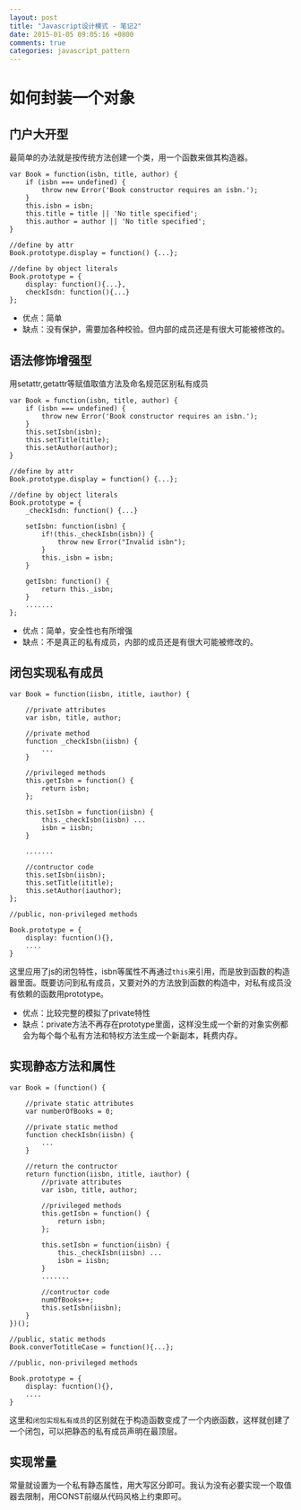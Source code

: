```yaml
---
layout: post
title: "Javascript设计模式 - 笔记2"
date: 2015-01-05 09:05:16 +0800
comments: true
categories: javascript_pattern
---
```

# 如何封装一个对象

## 门户大开型

最简单的办法就是按传统方法创建一个类，用一个函数来做其构造器。

```
var Book = function(isbn, title, author) {
    if (isbn === undefined) {
        throw new Error('Book constructor requires an isbn.');
    }
    this.isbn = isbn;
    this.title = title || 'No title specified';
    this.author = author || 'No title specified';
}

//define by attr
Book.prototype.display = function() {...};

//define by object literals
Book.prototype = {
    display: function(){...},
    checkIsdn: function(){...}
};
```

* 优点：简单
* 缺点：没有保护，需要加各种校验。但内部的成员还是有很大可能被修改的。

## 语法修饰增强型

用setattr,getattr等赋值取值方法及命名规范区别私有成员

```
var Book = function(isbn, title, author) {
    if (isbn === undefined) {
        throw new Error('Book constructor requires an isbn.');
    }
    this.setIsbn(isbn);
    this.setTitle(title);
    this.setAuthor(author);
}

//define by attr
Book.prototype.display = function() {...};

//define by object literals
Book.prototype = {
    _checkIsdn: function() {...}

    setIsbn: function(isbn) {
        if!(this._checkIsbn(isbn)) {
            throw new Error("Invalid isbn");
        }
        this._isbn = isbn;
    }

    getIsbn: function() {
        return this._isbn;
    }
    .......
};
```
* 优点：简单，安全性也有所增强
* 缺点：不是真正的私有成员，内部的成员还是有很大可能被修改的。

## 闭包实现私有成员

```
var Book = function(iisbn, ititle, iauthor) {

    //private attributes
    var isbn, title, author;

    //private method
    function _checkIsbn(iisbn) {
        ...
    }

    //privileged methods
    this.getIsbn = function() {
        return isbn;
    };

    this.setIsbn = function(iisbn) {
        this._checkIsbn(iisbn) ...
        isbn = iisbn;
    }

    .......

    //contructor code
    this.setIsbn(iisbn);
    this.setTitle(ititle);
    this.setAuthor(iauthor);
};

//public, non-privileged methods

Book.prototype = {
    display: fucntion(){},
    ....
}
```

这里应用了js的闭包特性，isbn等属性不再通过`this`来引用，而是放到函数的构造器里面。既要访问到私有成员，又要对外的方法放到函数的构造中，对私有成员没有依赖的函数用prototype。

* 优点：比较完整的模拟了private特性
* 缺点：private方法不再存在prototype里面，这样没生成一个新的对象实例都会为每个每个私有方法和特权方法生成一个新副本，耗费内存。

## 实现静态方法和属性

```
var Book = (function() {

    //private static attributes
    var numberOfBooks = 0;

    //private static method
    function checkIsbn(iisbn) {
        ...
    }

    //return the contructor
    return function(iisbn, ititle, iauthor) {
        //private attributes
        var isbn, title, author;

        //privileged methods
        this.getIsbn = function() {
            return isbn;
        };

        this.setIsbn = function(iisbn) {
            this._checkIsbn(iisbn) ...
            isbn = iisbn;
        }
        .......

        //contructor code
        numOfBooks++;
        this.setIsbn(iisbn);
    }
})();

//public, static methods
Book.converTotitleCase = function(){...};

//public, non-privileged methods

Book.prototype = {
    display: fucntion(){},
    ....
}
```

这里和`闭包实现私有成员`的区别就在于构造函数变成了一个内嵌函数，这样就创建了一个闭包，可以把静态的私有成员声明在最顶层。

## 实现常量

常量就设置为一个私有静态属性，用大写区分即可。我认为没有必要实现一个取值器去限制，用CONST前缀从代码风格上约束即可。
